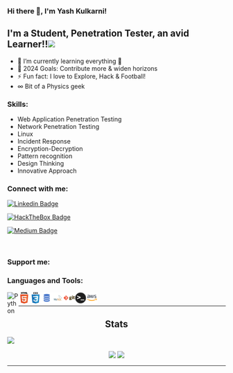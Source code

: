 ### Hi there 👋, I'm Yash Kulkarni!


## I'm a Student, Penetration Tester, an avid Learner!!<img src="https://media.giphy.com/media/WUlplcMpOCEmTGBtBW/giphy.gif" width="40">

- 🌱 I’m currently learning everything 🤣
- 🥅 2024 Goals: Contribute more & widen horizons
- ⚡ Fun fact: I love to Explore, Hack & Football!
-  ∞   Bit of a Physics geek

### Skills:

- Web Application Penetration Testing
- Network Penetration Testing
- Linux
- Incident Response
- Encryption-Decryption
- Pattern recognition
- Design Thinking
- Innovative Approach

### Connect with me:

[![Linkedin Badge](https://img.shields.io/badge/-LinkedIn-0072b1?style=for-the-badge&logo=Linkedin&logoColor=white)](https://www.linkedin.com/in/kulkarni-yash/ "Connect via LinkedIn")

[![HackTheBox Badge](https://img.shields.io/badge/-HackTheBox-494649?style=for-the-badge&logo=hackthebox)](https://app.hackthebox.com/profile/1544700 "Follow me on HackTheBox")

[![Medium Badge](https://img.shields.io/badge/-Medium-1c1c1c?style=for-the-badge&logo=Medium&logoColor=white)](https://medium.com/@y4sh2k "Follow me on Medium")

<br />

### Support me:

### Languages and Tools:

<img align="left" alt="Python" width="26px" src="https://raw.githubusercontent.com/rhoit/mode-icons/dump/icons/python.png" />
<img align="left" alt="HTML5" width="26px" src="https://raw.githubusercontent.com/github/explore/80688e429a7d4ef2fca1e82350fe8e3517d3494d/topics/html/html.png" />
<img align="left" alt="CSS3" width="26px" src="https://raw.githubusercontent.com/github/explore/80688e429a7d4ef2fca1e82350fe8e3517d3494d/topics/css/css.png" />
<img align="left" alt="SQL" width="26px" src="https://raw.githubusercontent.com/github/explore/80688e429a7d4ef2fca1e82350fe8e3517d3494d/topics/sql/sql.png" />
<img align="left" alt="MySQL" width="26px" src="https://raw.githubusercontent.com/github/explore/80688e429a7d4ef2fca1e82350fe8e3517d3494d/topics/mysql/mysql.png" />
<img align="left" alt="Git" width="26px" src="https://raw.githubusercontent.com/github/explore/80688e429a7d4ef2fca1e82350fe8e3517d3494d/topics/git/git.png" />
<img align="left" alt="Terminal" width="26px" src="https://raw.githubusercontent.com/github/explore/80688e429a7d4ef2fca1e82350fe8e3517d3494d/topics/terminal/terminal.png" />
<img align="left" alt="AWS" width="26px" src="https://raw.githubusercontent.com/github/explore/fbceb94436312b6dacde68d122a5b9c7d11f9524/topics/aws/aws.png" />


<br />

---

## <div align="center">Stats</div>
![](https://komarev.com/ghpvc/?username=y4sh2k)<br>
<div align="center">
  <img width="400px" src="https://github-readme-stats.vercel.app/api?username=k4pil&custom_title=Yash+Kulkarni%27s+Github+Stats&show_icons=true&hide_border=true&count_private=true&include_all_commits=true&bg_color=00000000&title_color=2e90ff&text_color=f0f0f0&icon_color=2bb389&cache_seconds=1000" />

  <img width="400px" src="https://github-readme-streak-stats.herokuapp.com/?user=k4pil&background=00000000&hide_border=true&stroke=878787&ring=2e90ff&fire=2e90ff&currStreakNum=f0f0f0&sideNums=f0f0f0&currStreakLabel=2bb389&sideLabels=2bb389&dates=dedede" />

---

